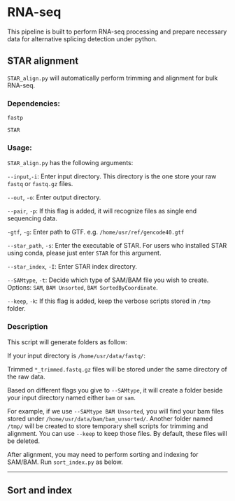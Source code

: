 # RNA-seq

This pipeline is built to perform RNA-seq processing and prepare necessary data for alternative splicing detection under python. 

## STAR alignment ##
`STAR_align.py` will automatically perform trimming and alignment for bulk RNA-seq. 

### Dependencies: 

`fastp`

`STAR`

### Usage:

`STAR_align.py` has the following arguments:

`--input`,`-i`: Enter input directory. This directory is the one store your raw `fastq` or `fastq.gz` files. 

`--out`, `-o`: Enter output directory. 

`--pair`, `-p`: If this flag is added, it will recognize files as single end sequencing data. 

`-gtf`, `-g`: Enter path to GTF. e.g. `/home/usr/ref/gencode40.gtf`

`--star_path`, `-s`: Enter the executable of STAR. For users who installed STAR using conda, please just enter `STAR` for this argument. 

`--star_index`, `-I`: Enter STAR index directory. 

`--SAMtype`, `-t`: Decide which type of SAM/BAM file you wish to create. Options: `SAM`, `BAM Unsorted`, `BAM SortedByCoordinate`. 

`--keep`, `-k`: If this flag is added, keep the verbose scripts stored in `/tmp` folder. 


### Description

This script will generate folders as follow:

If your input directory is `/home/usr/data/fastq/`: 

Trimmed `*_trimmed.fastq.gz` files will be stored under the same directory of the raw data. 

Based on different flags you give to `--SAMtype`, it will create a folder beside your input directory named either `bam` or `sam`. 

For example, if we use `--SAMtype BAM Unsorted`, you will find your bam files stored under `/home/usr/data/bam/bam_unsorted/`.
Another folder named `/tmp/` will be created to store temporary shell scripts for trimming and alignment. You can use `--keep` to keep those files. 
By default, these files will be deleted. 

After alignment, you may need to perform sorting and indexing for SAM/BAM. Run `sort_index.py` as below.

--- 
## Sort and index ##


